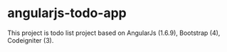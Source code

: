 # angularjs-todo-app
This project is todo list project based on AngularJs (1.6.9), Bootstrap (4), Codeigniter (3).

